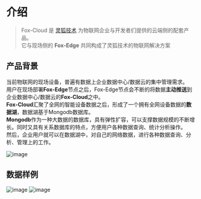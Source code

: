 # 介绍

> Fox-Cloud 是 [灵狐技术](http://www.fox-tech.cn/)
为物联网企业与开发者们提供的云端侧的配套产品。<br>
它与现场侧的 **Fox-Edge** 共同构成了灵狐技术的物联网解决方案<br>

## 产品背景
当前物联网的现场设备，普遍有数据上企业数据中心/数据云的集中管理需求。<br>
用户在现场部署**Fox-Edge**节点之后，Fox-Edge节点会不断的将数据**主动推送**到企业数据中心/数据云的**Fox-Cloud**之中。<br>
**Fox-Cloud**汇聚了全网的智能设备数据之后，形成了一个拥有全网设备数据的**数据湖**，数据湖基于Mongodb数据库。<br>
**Mongodb**作为一种大数据的数据库，具有弹性扩容，可以支撑数据规模的不断增长。同时又具有关系数据库的特点，方便用户各种数据查询、统计分析操作。<br>
然后，企业用户就可以在数据湖中，对自己的网络数据，进行各种数据查询、分析、管理上的工作。<br>


![image](http://docs.fox-tech.cn/_images/fox-cloud-01.png)
## 数据样例
![image](http://docs.fox-tech.cn/_images/fox-cloud-03.png)
![image](http://docs.fox-tech.cn/_images/fox-cloud-02.png)




